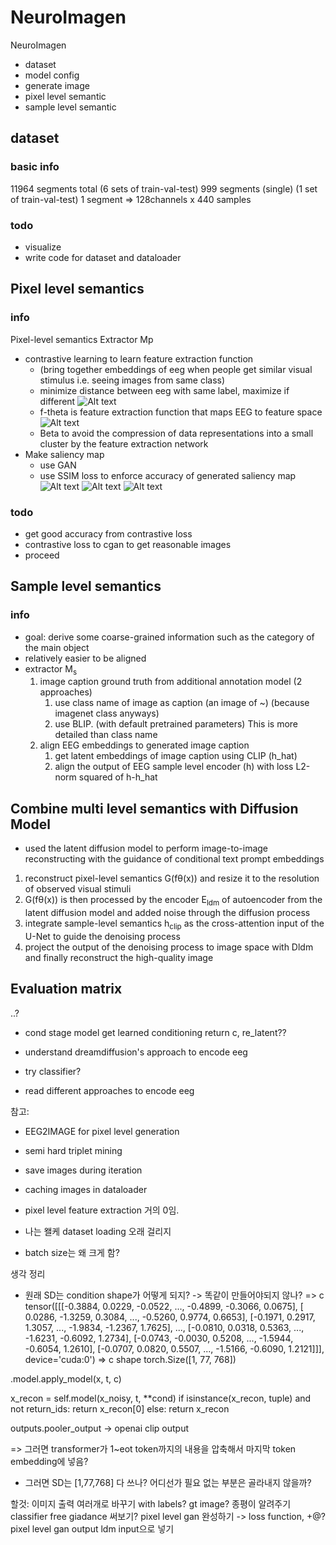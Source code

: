 # NeuroImagen

NeuroImagen
- dataset
- model config
- generate image
- pixel level semantic
- sample level semantic


## dataset
### basic info
11964 segments total (6 sets of train-val-test)
999 segments (single) (1 set of train-val-test)
1 segment => 128channels x 440 samples

### todo
- visualize
- write code for dataset and dataloader


## Pixel level semantics
### info
Pixel-level semantics Extractor Mp
- contrastive learning to learn feature extraction function 
    - (bring together embeddings of eeg when people get similar visual stimulus i.e. seeing images from same class)
    - minimize distance between eeg with same label, maximize if different
    ![Alt text](temp/image.png)
    - f-theta is feature extraction function that maps EEG to feature space
        ![Alt text](temp/image-1.png)
    - Beta to avoid the compression of data representations into a small cluster by the feature extraction network
- Make saliency map
    - use GAN
    - use SSIM loss to enforce accuracy of generated saliency map
    ![Alt text](temp/image-4.png)
    ![Alt text](temp/image-2.png)
    ![Alt text](temp/image-3.png)
    
### todo
- get good accuracy from contrastive loss
- contrastive loss to cgan to get reasonable images
- proceed

## Sample level semantics
### info
- goal: derive some coarse-grained information such as the category of the main object
- relatively easier to be aligned
- extractor M<sub>s</sub>
    1. image caption ground truth from additional annotation model (2 approaches)
        1. use class name of image as caption (an image of ~) (because imagenet class anyways)
        2. use BLIP. (with default pretrained parameters) This is more detailed than class name
    2. align EEG embeddings to generated image caption
        1. get latent embeddings of image caption using CLIP (h_hat)
        2. align the output of EEG sample level encoder (h) with loss L2-norm squared of h-h_hat

## Combine multi level semantics with Diffusion Model
- used the latent diffusion model to perform image-to-image reconstructing with the guidance of conditional text prompt embeddings
1. reconstruct pixel-level semantics G(fθ(x)) and resize it to the resolution of observed visual stimuli
2. G(fθ(x)) is then processed by the encoder E<sub>ldm</sub> of autoencoder from the latent diffusion model and added noise through the diffusion process
3. integrate sample-level semantics h<sub>clip</sub> as the cross-attention input of the U-Net to guide the denoising process
4. project the output of the denoising process to image space with Dldm and finally reconstruct the high-quality image


## Evaluation matrix
..?


- cond stage model get learned conditioning return c, re_latent??

- understand dreamdiffusion's approach to encode eeg
- try classifier?
- read different approaches to encode eeg


참고:
- EEG2IMAGE for pixel level generation




- semi hard triplet mining

- save images during iteration
- caching images in dataloader

- pixel level feature extraction 거의 0임.



- 나는 왤케 dataset loading 오래 걸리지
- batch size는 왜 크게 함?



생각 정리
- 원래 SD는 condition shape가 어떻게 되지? -> 똑같이 만들어야되지 않나?
=> c tensor([[[-0.3884,  0.0229, -0.0522,  ..., -0.4899, -0.3066,  0.0675],
         [ 0.0286, -1.3259,  0.3084,  ..., -0.5260,  0.9774,  0.6653],
         [-0.1971,  0.2917,  1.3057,  ..., -1.9834, -1.2367,  1.7625],
         ...,
         [-0.0810,  0.0318,  0.5363,  ..., -1.6231, -0.6092,  1.2734],
         [-0.0743, -0.0030,  0.5208,  ..., -1.5944, -0.6054,  1.2610],
         [-0.0707,  0.0820,  0.5507,  ..., -1.5166, -0.6090,  1.2121]]],
       device='cuda:0')
=> c shape torch.Size([1, 77, 768])


.model.apply_model(x, t, c)


x_recon = self.model(x_noisy, t, **cond)
if isinstance(x_recon, tuple) and not return_ids:
            return x_recon[0]
        else:
            return x_recon


outputs.pooler_output -> openai clip output

=> 그러면 transformer가 1~eot token까지의 내용을 압축해서 마지막 token embedding에 넣음?

- 그러면 SD는 [1,77,768] 다 쓰나? 어디선가 필요 없는 부분은 골라내지 않을까?

할것:
이미지 출력 여러개로 바꾸기 with labels? gt image?
종평이 알려주기
classifier free giadance 써보기?
pixel level gan 완성하기 -> loss function, +@?
pixel level gan output ldm input으로 넣기